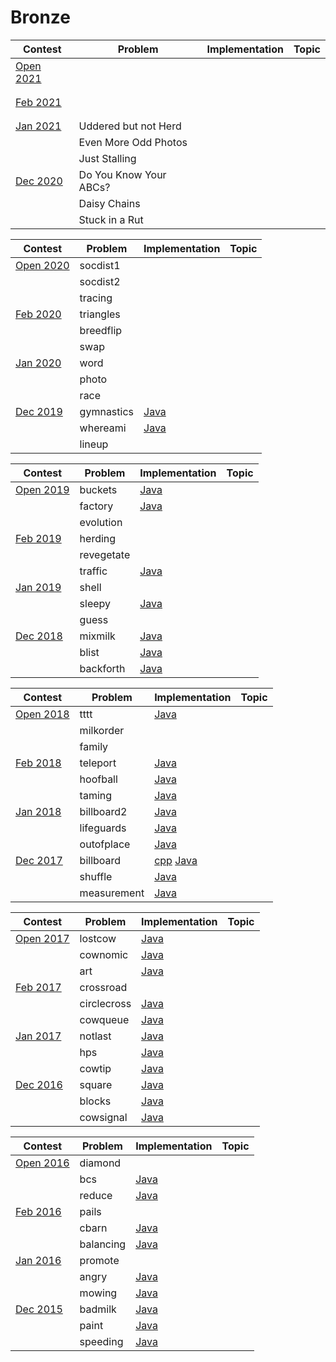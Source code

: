 # Bronze
| Contest                                                    | Problem | Implementation | Topic |
|------------------------------------------------------------|---------|----------------|-------|
| [Open 2021](http://usaco.org/index.php?page=open20results) |  | |  
|                                                            |  | |
|                                                            |  | |
| [Feb 2021](http:s//usaco.org/index.php?page=feb20results)   |  | |
|                                                            |  | |
|                                                            |  | |
| [Jan 2021](http://usaco.org/index.php?page=jan20results)   | Uddered but not Herd | |
|                                                            | Even More Odd Photos | | 
|                                                            | Just Stalling | | 
| [Dec 2020](http://usaco.org/index.php?page=dec20results)   | Do You Know Your ABCs? | |
|                                                            | Daisy Chains | |
|                                                            | Stuck in a Rut | |



| Contest                                                    | Problem | Implementation | Topic |
|------------------------------------------------------------|---------|----------------|-------|
| [Open 2020](http://usaco.org/index.php?page=open20results) | socdist1 | |
|                                                            | socdist2 | |
|                                                            | tracing | |
| [Feb 2020](http://usaco.org/index.php?page=feb20results)   | triangles | |
|                                                            | breedflip | |
|                                                            | swap | |
| [Jan 2020](http://usaco.org/index.php?page=jan20results)   | word | |
|                                                            | photo | |
|                                                            | race |
| [Dec 2019](http://usaco.org/index.php?page=dec19results)   | gymnastics | [Java][gymnastics.java] |
|                                                            | whereami | [Java][whereami.java] | 
|                                                            | lineup | |

[gymnastics.java]: 2019-2020/Dec%202019/Bronze/gymnastics.java
[whereami.java]: 2019-2020/Dec%202019/Bronze/whereami.java


| Contest                                                    | Problem | Implementation | Topic |
|------------------------------------------------------------|---------|----------------|-------|
| [Open 2019](http://usaco.org/index.php?page=open19results) | buckets | [Java][buckets.java] |
|                                                            | factory | [Java][factory.java] | 
|                                                            | evolution | |
| [Feb 2019](http://usaco.org/index.php?page=feb19results)   | herding | |
|                                                            | revegetate | |
|                                                            | traffic | [Java][traffic.java] | 
| [Jan 2019](http://usaco.org/index.php?page=jan19results)   | shell | |
|                                                            | sleepy | [Java][sleepy.java] |
|                                                            | guess | | 
| [Dec 2018](http://usaco.org/index.php?page=dec18results)   | mixmilk | [Java][mixmilk.java] |
|                                                            | blist | [Java][blist.java] | 
|                                                            | backforth | [Java][backforth.java] |

[buckets.java]: 2018-2019/Open%202019/Bronze/buckets.java
[factory.java]: 2018-2019/Open%202019/Bronze/factory.java
[traffic.java]: 2018-2019/Feb%202019/Bronze/traffic.java
[sleepy.java]: 2018-2019/Jan%202019/Bronze/sleepy.java
[mixmilk.java]: 2018-2019/Dec%202018/Bronze/mixmilk.java
[blist.java]: 2018-2019/Dec%202018/Bronze/blist.java
[backforth.java]: 2018-2019/Dec%202018/Bronze/backforth.java


| Contest                                                    | Problem | Implementation | Topic |
|------------------------------------------------------------|---------|----------------|-------|
| [Open 2018](http://usaco.org/index.php?page=open18results) | tttt | [Java][tttt.java] |
|                                                            | milkorder | | 
|                                                            | family | |
| [Feb 2018](http://usaco.org/index.php?page=feb18results)   | teleport | [Java][teleport.java] |
|                                                            | hoofball | [Java][hoofball.java] |
|                                                            | taming | [Java][taming.java] | 
| [Jan 2018](http://usaco.org/index.php?page=jan18results)   | billboard2 | [Java][billboard2.java] |
|                                                            | lifeguards | [Java][lifeguards.java] |
|                                                            | outofplace | [Java][outofplace.java] |
| [Dec 2017](http://usaco.org/index.php?page=dec17results)   | billboard | [cpp][billboard.cpp] [Java][billboard.java] |
|                                                            | shuffle | [Java][shuffle.java] | 
|                                                            | measurement | [Java][measurement.java] |

[tttt.java]: 2017-2018/Open%202018/Bronze/tttt.java
[teleport.java]: 2017-2018/Feb%202018/Bronze/teleport.java
[hoofball.java]: 2017-2018/Feb%202018/Bronze/hoofball.java
[taming.java]: 2017-2018/Feb%202018/Bronze/taming.java
[billboard2.java]: 2017-2018/Jan%202018/Bronze/billboard2.java
[lifeguards.java]: 2017-2018/Jan%202018/Bronze/lifeguards.java
[outofplace.java]: 2017-2018/Jan%202018/Bronze/outofplace.java
[billboard.cpp]: 2017-2018/Dec%202017/Bronze/billboard.cpp
[billboard.java]: 2017-2018/Dec%202017/Bronze/billboard.java
[shuffle.java]: 2017-2018/Dec%202017/Bronze/shuffle.java
[measurement.java]: 2017-2018/Dec%202017/Bronze/measurement.java


| Contest                                                    | Problem | Implementation | Topic |
|------------------------------------------------------------|---------|----------------|-------|
| [Open 2017](http://usaco.org/index.php?page=open17results) | lostcow | [Java][lostcow.java] |
|                                                            | cownomic | [Java][cownomic.java] |
|                                                            | art | [Java][art.java] |
| [Feb 2017](http://usaco.org/index.php?page=feb17results)   | crossroad | |
|                                                            | circlecross | [Java][circlecross.java] |
|                                                            | cowqueue | [Java][cowqueue.java] |
| [Jan 2017](http://usaco.org/index.php?page=jan17results)   | notlast | [Java][notlast.java] | 
|                                                            | hps | [Java][hps.java] | 
|                                                            | cowtip | [Java][cowtip.java] |
| [Dec 2016](http://usaco.org/index.php?page=dec16results)   | square | [Java][square.java] |
|                                                            | blocks | [Java][blocks.java] | 
|                                                            | cowsignal | [Java][cowsignal.java] |

[lostcow.java]: 2016-2017/Open%202017/Bronze/lostcow.java
[cownomic.java]: 2016-2017/Open%202017/Bronze/cownomic.java
[art.java]: 2016-2017/Open%202017/Bronze/art.java
[circlecross.java]: 2016-2017/Feb%202017/bronze/circlecross.java
[cowqueue.java]: 2016-2017/Feb%202017/bronze/cowqueue.java
[notlast.java]: 2016-2017/Jan%202017/Bronze/notlast.java
[hps.java]: 2016-2017/Jan%202017/Bronze/hps.java
[cowtip.java]: 2016-2017/Jan%202017/Bronze/cowtip.java
[square.java]: 2016-2017/Dec%202016/Bronze/square.java
[blocks.java]: 2016-2017/Dec%202016/Bronze/blocks.java
[cowsignal.java]: 2016-2017/Dec%202016/Bronze/cowsignal.java


| Contest                                                    | Problem | Implementation | Topic |
|------------------------------------------------------------|---------|----------------|-------|
| [Open 2016](http://usaco.org/index.php?page=open16results) | diamond | | 
|                                                            | bcs | [Java][bcs.java] | 
|                                                            | reduce | [Java][reduce.java] |
| [Feb 2016](http://usaco.org/index.php?page=feb16results)   | pails | | 
|                                                            | cbarn | [Java][cbarn.java] |
|                                                            | balancing | [Java][balancing.java] |
| [Jan 2016](http://usaco.org/index.php?page=jan16results)   | promote | 
|                                                            | angry | [Java][angry.java] |
|                                                            | mowing | [Java][mowing.java] |
| [Dec 2015](http://usaco.org/index.php?page=dec15results)   | badmilk | [Java][badmilk.java] |
|                                                            | paint | [Java][paint.java] |
|                                                            | speeding | [Java][speeding.java] | 

[bcs.java]: 2015-2016/Open%202016/Bronze/bcs.java
[reduce.java]: 2015-2016/Open%202016/Bronze/reduce.java
[cbarn.java]: 2015-2016/Feb%202016/Bronze/cbarn.java
[balancing.java]: 2015-2016/Feb%202016/Bronze/balancing.java
[angry.java]: 2015-2016/Jan%202016/Bronze/angry.java
[mowing.java]: 2015-2016/Jan%202016/Bronze/mowing.java
[badmilk.java]: 2015-2016/Dec%202015/Bronze/badmilk.java
[paint.java]: 2015-2016/Dec%202015/Bronze/paint.java
[speeding.java]: 2015-2016/Dec%202015/Bronze/speeding.java